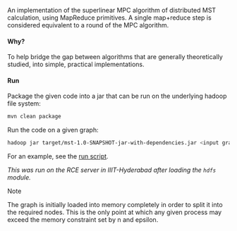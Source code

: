 An implementation of the superlinear MPC algorithm of distributed MST calculation, using MapReduce primitives. A single map+reduce step is considered equivalent to a round of the MPC algorithm.

#### Why?

To help bridge the gap between algorithms that are generally theoretically studied, into simple, practical implementations.

#### Run

Package the given code into a jar that can be run on the underlying hadoop file system:

```sh
mvn clean package
```

Run the code on a given graph:

```sh
hadoop jar target/mst-1.0-SNAPSHOT-jar-with-dependencies.jar <input graph> <base-path> <input-dir> <output-prefix> <epsilon>
```

For an example, see the [run script](./scripts/run.sh).

_This was run on the RCE server in IIIT-Hyderabad after loading the `hdfs` module._

> [!NOTE]  
> The graph is initially loaded into memory completely in order to split it into the required nodes. This is the only point at which any given process may exceed the memory constraint set by n and epsilon.
